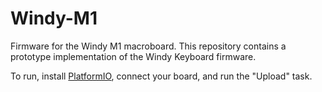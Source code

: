 # Windy-M1
Firmware for the Windy M1 macroboard. This repository contains a prototype implementation of the Windy Keyboard firmware. 

To run, install [PlatformIO](https://platformio.org/), connect your board, and run the "Upload" task.
